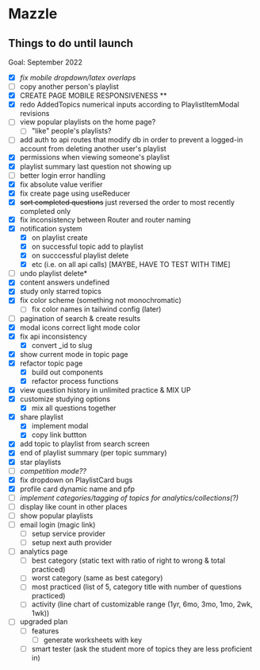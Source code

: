 # Mazzle

## Things to do until launch

Goal: September 2022

- [x] _fix mobile dropdown/latex overlaps_
- [ ] copy another person's playlist
- [x] CREATE PAGE MOBILE RESPONSIVENESS \*\*
- [x] redo AddedTopics numerical inputs according to PlaylistItemModal revisions
- [ ] view popular playlists on the home page?
  - [ ] "like" people's playlists?
- [ ] add auth to api routes that modify db in order to prevent a logged-in account from deleting another user's playlist
- [x] permissions when viewing someone's playlist
- [x] playlist summary last question not showing up
- [ ] better login error handling
- [x] fix absolute value verifier
- [x] fix create page using useReducer
- [x] ~~sort completed questions~~ just reversed the order to most recently completed only
- [x] fix inconsistency between Router and router naming
- [x] notification system
  - [x] on playlist create
  - [x] on successful topic add to playlist
  - [x] on succcessful playlist delete
  - [x] etc (i.e. on all api calls) [MAYBE, HAVE TO TEST WITH TIME]
- [ ] undo playlist delete\*
- [x] content answers undefined
- [x] study only starred topics
- [x] fix color scheme (something not monochromatic)
  - [ ] fix color names in tailwind config (later)
- [ ] pagination of search & create results
- [x] modal icons correct light mode color
- [x] fix api inconsistency
  - [x] convert \_id to slug
- [x] show current mode in topic page
- [x] refactor topic page
  - [x] build out components
  - [x] refactor process functions
- [x] view question history in unlimited practice & MIX UP
- [x] customize studying options
  - [x] mix all questions together
- [x] share playlist
  - [x] implement modal
  - [x] copy link buttton
- [x] add topic to playlist from search screen
- [x] end of playlist summary (per topic summary)
- [x] star playlists
- [ ] _competition mode??_
- [x] fix dropdown on PlaylistCard bugs
- [x] profile card dynamic name and pfp
- [ ] _implement categories/tagging of topics for analytics/collections(?)_
- [ ] display like count in other places
- [ ] show popular playlists
- [ ] email login (magic link)
  - [ ] setup service provider
  - [ ] setup next auth provider
- [ ] analytics page
  - [ ] best category (static text with ratio of right to wrong & total practiced)
  - [ ] worst category (same as best category)
  - [ ] most practiced (list of 5, category title with number of questions practiced)
  - [ ] activity (line chart of customizable range (1yr, 6mo, 3mo, 1mo, 2wk, 1wk))
- [ ] upgraded plan
  - [ ] features
    - [ ] generate worksheets with key
  - [ ] smart tester (ask the student more of topics they are less proficient in)
